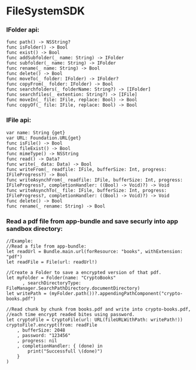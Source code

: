 # FileSystemSDK

### IFolder api:
    func path() -> NSString?
    func isFolder() -> Bool
    func exist() -> Bool
    func addSubfolder(_ name: String) -> IFolder
    func subfolder(_ name: String) -> IFolder
    func rename(_ name: String) -> Bool
    func delete() -> Bool
    func moveTo(_ folder: IFolder) -> IFolder?
    func copyFrom(_ folder: IFolder) -> Bool
    func searchfolders(_ folderName: String?) -> [IFolder]
    func searchfiles(_ extention: String?) -> [IFile]
    func moveIn(_ file: IFile, replace: Bool) -> Bool
    func copyOf(_ file: IFile, replace: Bool) -> Bool
    
### IFile api:
    var name: String {get}
    var URL: Foundation.URL{get}
    func isFile() -> Bool
    func fileExist() -> Bool
    func mimeType() -> NSString
    func read() -> Data?
    func write(_ data: Data) -> Bool
    func writeFrom(_ readfile: IFile, bufferSize: Int, progress: IFileProgress?) -> Bool
    func writeAsynchFrom(_ readfile: IFile, bufferSize: Int, progress: IFileProgress?, completionHandler: ((Bool) -> Void)?) -> Void
    func writeAsynchTo(_ file: IFile, bufferSize: Int, progress: IFileProgress?, completionHandler: ((Bool) -> Void)?) -> Void
    func delete() -> Bool
    func rename(_ rename: String) -> Bool
    
### Read a pdf file from app-bundle and save securly into app sandbox directory:
    //Example:
    //Read a file from app-bundle:
    let readUrl = Bundle.main.url(forResource: "books", withExtension: "pdf")
    let readFile = File(url: readUrl!)
    
    //Create a Folder to save a encrypted version of that pdf.
    let myFolder = Folder(name: "CryptoBooks"
          , searchDirectoryType: FileManager.SearchPathDirectory.documentDirectory)
    let writePath = (myFolder.path())?.appendingPathComponent("crypto-books.pdf")
    
    //Read chunk by chunk from books.pdf and write into crypto-books.pdf, 
    //each time encrypt readed bites using password.
    let cryptoFile = CryptoFile(url: URL(fileURLWithPath: writePath!))
    cryptoFile?.encrypt(from: readFile
        , bufferSize: 2048
        , password: "123456"
        , progress: nil
        , completionHandler: { (done) in
            print("Successfull \(done)")
        }
    )
    
